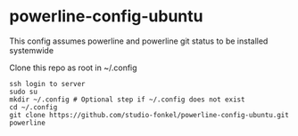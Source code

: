# powerline-config-ubuntu

This config assumes powerline and powerline git status to be installed systemwide

Clone this repo as root in ~/.config

```
ssh login to server
sudo su
mkdir ~/.config # Optional step if ~/.config does not exist
cd ~/.config 
git clone https://github.com/studio-fonkel/powerline-config-ubuntu.git powerline
```
